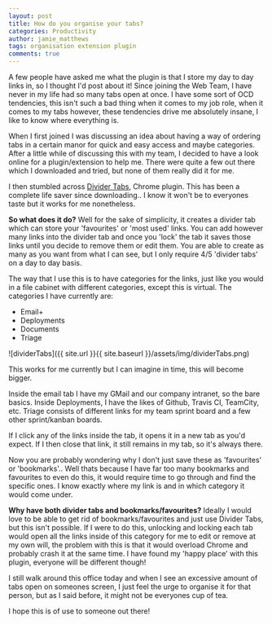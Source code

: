 ```yaml
---
layout: post
title: How do you organise your tabs?
categories: Productivity
author: jamie_matthews
tags: organisation extension plugin
comments: true
---
```


A few people have asked me what the plugin is that I store my day to day links in, so I thought I'd post about it!
Since joining the Web Team, I have never in my life had so many tabs open at once.
I have some sort of OCD tendencies, this isn't such a bad thing when it comes to my job role, when it comes to my tabs however, these tendencies drive me absolutely insane, I like to know where everything is.

When I first joined I was discussing an idea about having a way of ordering tabs in a certain manor for quick and easy access and maybe categories. After a little while of discussing this with my team, I decided to have a look online for a plugin/extension to help me. There were quite a few out there which I downloaded and tried, but none of them really did it for me.

I then stumbled across [Divider Tabs](https://chrome.google.com/webstore/detail/divider-tabs/mpbblhoepkmpgalgppdoahgeoknmjgpc?hl=en), Chrome plugin. This has been a complete life saver since downloading.. I know it won't be to everyones taste but it works for me nonetheless.

**So what does it do?**
Well for the sake of simplicity, it creates a divider tab which can store your 'favourites' or 'most used' links. You can add however many links into the divider tab and once you 'lock' the tab it saves those links until you decide to remove them or edit them.
You are able to create as many as you want from what I can see, but I only require 4/5 'divider tabs' on a day to day basis.

The way that I use this is to have categories for the links, just like you would in a file cabinet with different categories, except this is virtual.
The categories I have currently are:
- Email+
- Deployments
- Documents
- Triage

![dividerTabs]({{ site.url }}{{ site.baseurl }}/assets/img/dividerTabs.png)

This works for me currently but I can imagine in time, this will become bigger.

Inside the email tab I have my GMail and our company intranet, so the bare basics.
Inside Deployments, I have the likes of Github, Travis CI, TeamCity, etc.
Triage consists of different links for my team sprint board and a few other sprint/kanban boards.

If I click any of the links inside the tab, it opens it in a new tab as you'd expect.
If I then close that link, it still remains in my tab, so it's always there.

Now you are probably wondering why I don't just save these as 'favourites' or 'bookmarks'.. Well thats because I have far too many bookmarks and favourites to even do this, it would require time to go through and find the specific ones.
I know exactly where my link is and in which category it would come under.

**Why have both divider tabs and bookmarks/favourites?**
Ideally I would love to be able to get rid of bookmarks/favourites and just use Divider Tabs, but this isn't possible. If I were to do this, unlocking and locking each tab would open all the links inside of this category for me to edit or remove at my own will, the problem with this is that it would overload Chrome and probably crash it at the same time.
I have found my 'happy place' with this plugin, everyone will be different though!

I still walk around this office today and when I see an excessive amount of tabs open on someones screen, I just feel the urge to organise it for that person, but as I said before, it might not be everyones cup of tea.

I hope this is of use to someone out there!
